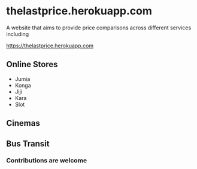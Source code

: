 # thelastprice.herokuapp.com
A website that aims to provide price comparisons across different services including

https://thelastprice.herokuapp.com

## Online Stores
* Jumia
* Konga
* Jiji
* Kara
* Slot

## Cinemas


## Bus Transit

### Contributions are welcome
